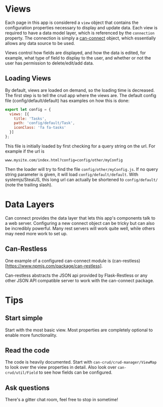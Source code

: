 <!--
@page start Getting Started
@parent crud.guides
-->

# Views

Each page in this app is considered a `view` object that contains the configuration
properties necessary to display and update data. Each view is required to have a
data model layer, which is referenced by the `connection` property. The connection
is simply a [can-connect](https://connect.canjs.com/) object, which essentially
allows any data source to be used.

Views control how fields are displayed, and how the data is edited, for example, what type of
field to display to the user, and whether or not the user has permission to delete/edit/add data.

## Loading Views

By default, views are loaded on demand, so the loading time is decreased. The first step is
to tell the crud app where the views are. The default config file (config/default/default) has
examples on how this is done:

```javascript
export let config = {
  views: [{
    title: 'Tasks',
    path: 'config/default/Task',
    iconClass: 'fa fa-tasks'
  }]
};
```

This file is initially loaded by first checking for a query string on the url. For example if the url is

```
www.mysite.com/index.html?config=config/other/myConfig
```

Then the loader will try to find the file `config/other/myConfig.js`. If no query
string parameter is given, it will load `config/default/default`. With systemjs/StealJS,
this long url can actually be shortened to `config/default/` (note the trailing slash).

# Data Layers

Can connect provides the data layer that lets this app's components talk to a web server.
Configuring a new connect object can be tricky but can also be incredibly powerful. Many
rest servers will work quite well, while others may need more work to set up.

## Can-Restless

One example of a configured can-connect module is (can-restless)[https://www.npmjs.com/package/can-restless].

Can-restless abstracts the JSON api provided by Flask-Restless or any other
JSON API compatible server to work with the can-connect package.

# Tips

## Start simple

Start with the most basic view. Most properties are completely optional to enable
more functionality.

## Read the code

The code is heavily documented. Start with `can-crud/crud-manager/ViewMap` to
look over the view properties in detail. Also look over `can-crud/util/Field` to
see how fields can be configured.

## Ask questions

There's a gitter chat room, feel free to stop in sometime!
